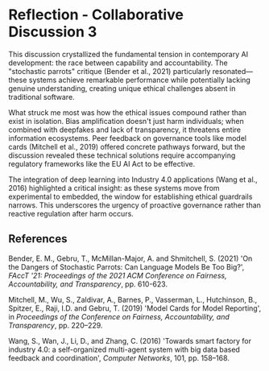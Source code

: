 # Reflection - Collaborative Discussion 3

This discussion crystallized the fundamental tension in contemporary AI development: the race between capability and accountability. The "stochastic parrots" critique (Bender et al., 2021) particularly resonated—these systems achieve remarkable performance while potentially lacking genuine understanding, creating unique ethical challenges absent in traditional software.

What struck me most was how the ethical issues compound rather than exist in isolation. Bias amplification doesn't just harm individuals; when combined with deepfakes and lack of transparency, it threatens entire information ecosystems. Peer feedback on governance tools like model cards (Mitchell et al., 2019) offered concrete pathways forward, but the discussion revealed these technical solutions require accompanying regulatory frameworks like the EU AI Act to be effective.

The integration of deep learning into Industry 4.0 applications (Wang et al., 2016) highlighted a critical insight: as these systems move from experimental to embedded, the window for establishing ethical guardrails narrows. This underscores the urgency of proactive governance rather than reactive regulation after harm occurs.

## References

Bender, E. M., Gebru, T., McMillan-Major, A. and Shmitchell, S. (2021) 'On the Dangers of Stochastic Parrots: Can Language Models Be Too Big?', *FAccT '21: Proceedings of the 2021 ACM Conference on Fairness, Accountability, and Transparency*, pp. 610-623.

Mitchell, M., Wu, S., Zaldivar, A., Barnes, P., Vasserman, L., Hutchinson, B., Spitzer, E., Raji, I.D. and Gebru, T. (2019) 'Model Cards for Model Reporting', in *Proceedings of the Conference on Fairness, Accountability, and Transparency*, pp. 220–229.

Wang, S., Wan, J., Li, D., and Zhang, C. (2016) 'Towards smart factory for industry 4.0: a self-organized multi-agent system with big data based feedback and coordination', *Computer Networks*, 101, pp. 158–168.

